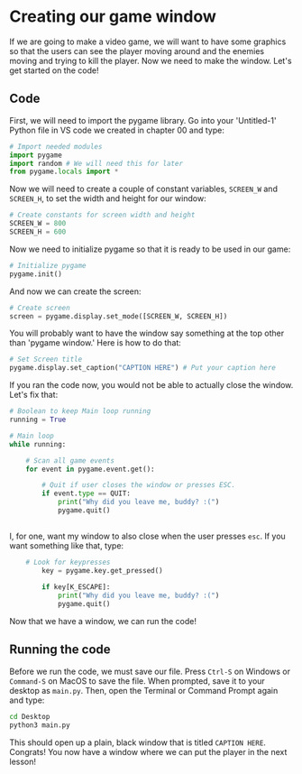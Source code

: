 # Creating our game window

If we are going to make a video game, we will want to have some graphics so that the users can see the player moving around and the enemies moving and trying to kill the player. Now we need to make the window. Let's get started on the code!

## Code
First, we will need to import the pygame library. Go into your 'Untitled-1' Python file in VS code we created in chapter 00 and type:

```python
# Import needed modules
import pygame
import random # We will need this for later
from pygame.locals import *
```

Now we will need to create a couple of constant variables, `SCREEN_W` and `SCREEN_H`, to set the width and height for our window:

```python
# Create constants for screen width and height
SCREEN_W = 800
SCREEN_H = 600
```

Now we need to initialize pygame so that it is ready to be used in our game:

```python
# Initialize pygame
pygame.init()
```

And now we can create the screen:

```python
# Create screen
screen = pygame.display.set_mode([SCREEN_W, SCREEN_H])
```
You will probably want to have the window say something at the top other than 'pygame window.' Here is how to do that:

```python
# Set Screen title
pygame.display.set_caption("CAPTION HERE") # Put your caption here
```
If you ran the code now, you would not be able to actually close the window. Let's fix that:

```python
# Boolean to keep Main loop running
running = True

# Main loop
while running:

    # Scan all game events
    for event in pygame.event.get():

        # Quit if user closes the window or presses ESC.
        if event.type == QUIT:
            print("Why did you leave me, buddy? :(")
            pygame.quit()
        
```

I, for one, want my window to also close when the user presses `esc`. If you want something like that, type:

```python
	# Look for keypresses
        key = pygame.key.get_pressed()
        
        if key[K_ESCAPE]:
            print("Why did you leave me, buddy? :(")
            pygame.quit()
```

Now that we have a window, we can run the code!

## Running the code

Before we run the code, we must save our file. Press `Ctrl-S` on Windows or `Command-S` on MacOS to save the file. When prompted, save it to your desktop as `main.py`. Then, open the Terminal or Command Prompt again and type:

```bash
cd Desktop
python3 main.py
```
This should open up a plain, black window that is titled `CAPTION HERE`. Congrats! You now have a window where we can put the player in the next lesson!
